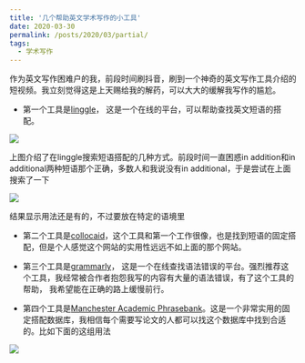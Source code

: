 ```yaml
---
title: '几个帮助英文学术写作的小工具'
date: 2020-03-30
permalink: /posts/2020/03/partial/
tags:
  - 学术写作
---
```

作为英文写作困难户的我，前段时间刷抖音，刷到一个神奇的英文写作工具介绍的短视频。我立刻觉得这是上天赐给我的解药，可以大大的缓解我写作的尴尬。

 - 第一个工具是[linggle](https://linggle.com)， 这是一个在线的平台，可以帮助查找英文短语的搭配。

![](https://jinleiphys.github.io/files/linggle1.jpeg)

上图介绍了在linggle搜索短语搭配的几种方式。前段时间一直困惑in addition和in additional两种短语那个正确，多数人和我说没有in additional，于是尝试在上面搜索了一下

![](https://jinleiphys.github.io/files/linggle2.jpeg)

结果显示用法还是有的，不过要放在特定的语境里

- 第二个工具是[collocaid](https://collocaid.uk/prototype/editor/public/home)，这个工具和第一个工作很像，也是找到短语的固定搭配，但是个人感觉这个网站的实用性远远不如上面的那个网站。

- 第三个工具是[grammarly](https://www.grammarly.com)， 这是一个在线查找语法错误的平台。强烈推荐这个工具，我经常被合作者抱怨我写的内容有大量的语法错误，有了这个工具的帮助， 我希望能在正确的路上缓慢前行。

- 第四个工具是[Manchester Academic Phrasebank](https://jinleiphys.github.io/files/Academiv-Phrase-Bank.pdf)。这是一个非常实用的固定搭配数据库，我相信每个需要写论文的人都可以找这个数据库中找到合适的。比如下面的这组用法

![](https://jinleiphys.github.io/files/1586035566777.jpg)
